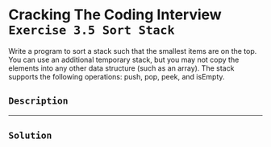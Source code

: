 # Cracking The Coding Interview `Exercise 3.5 Sort Stack`

Write a program to sort a stack such that the smallest items are on the top. You can use
an additional temporary stack, but you may not copy the elements into any other data structure
(such as an array). The stack supports the following operations: push, pop, peek, and isEmpty.

## `Description`

---

## `Solution`

